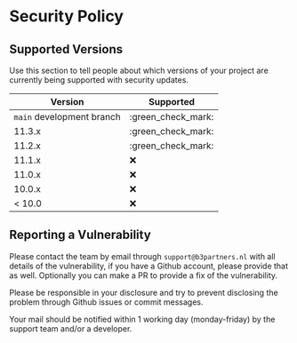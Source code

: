 # Security Policy

## Supported Versions

Use this section to tell people about which versions of your project are
currently being supported with security updates.

| Version                   | Supported          |
|---------------------------|--------------------|
| `main` development branch | :green_check_mark: |
| 11.3.x                    | :green_check_mark: |
| 11.2.x                    | :green_check_mark: |
| 11.1.x                    | :x:                |
| 11.0.x                    | :x:                |
| 10.0.x                    | :x:                |
| < 10.0                    | :x:                |

## Reporting a Vulnerability

Please contact the team by email through `support@b3partners.nl` with all details 
of the vulnerability, if you have a Github account, please provide that as well. 
Optionally you can make a PR to provide a fix of the vulnerability. 

Please be responsible in your disclosure and try to prevent disclosing the problem
through Github issues or commit messages.

Your mail should be notified within 1 working day (monday-friday) by the 
support team and/or a developer.
